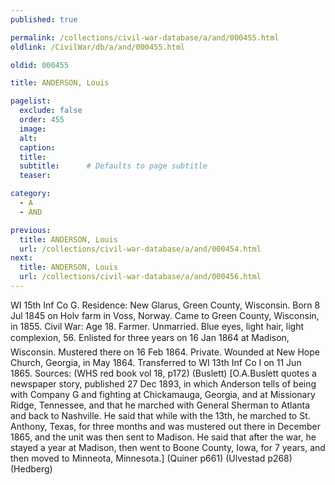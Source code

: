 ```yaml
---
published: true

permalink: /collections/civil-war-database/a/and/000455.html
oldlink: /CivilWar/db/a/and/000455.html

oldid: 000455

title: ANDERSON, Louis

pagelist:
  exclude: false
  order: 455
  image: 
  alt:
  caption:
  title:
  subtitle:      # Defaults to page subtitle
  teaser:

category: 
  - A 
  - AND

previous:
  title: ANDERSON, Louis
  url: /collections/civil-war-database/a/and/000454.html  
next:
  title: ANDERSON, Louis
  url: /collections/civil-war-database/a/and/000456.html   
---
```

WI 15th Inf Co G. Residence: New Glarus, Green County, Wisconsin. Born 8 Jul 1845 on Holv farm in Voss, Norway. Came to Green County, Wisconsin, in 1855. Civil War: Age 18. Farmer. Unmarried. Blue eyes, light hair, light complexion, 5&#146;6&#148;. Enlisted for three years on 16 Jan 1864 at Madison, Wisconsin. Mustered there on 16 Feb 1864. Private. Wounded at New Hope Church, Georgia, in May 1864. Transferred to WI 13th Inf Co I on 11 Jun 1865. Sources: (WHS red book vol 18, p172) (Buslett) [O.A.Buslett quotes a newspaper story, published 27 Dec 1893, in which Anderson tells of being with Company G and fighting at Chickamauga, Georgia, and at Missionary Ridge, Tennessee, and that he marched with General Sherman to Atlanta and back to Nashville. He said that while with the 13th, he marched to St. Anthony, Texas, for three months and was mustered out there in December 1865, and the unit was then sent to Madison. He said that after the war, he stayed a year at Madison, then went to Boone County, Iowa, for 7 years, and then moved to Minneota, Minnesota.] (Quiner p661) (Ulvestad p268) (Hedberg)
